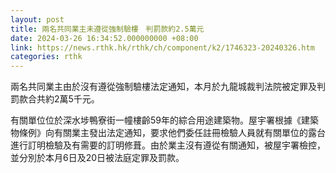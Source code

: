 ```yaml
---
layout: post
title: 兩名共同業主未遵從強制驗樓　判罰款約2.5萬元
date: 2024-03-26 16:34:52.000000000 +08:00
link: https://news.rthk.hk/rthk/ch/component/k2/1746323-20240326.htm
categories: rthk
---
```


兩名共同業主由於沒有遵從強制驗樓法定通知，本月於九龍城裁判法院被定罪及判罰款合共約2萬5千元。

有關單位位於深水埗鴨寮街一幢樓齡59年的綜合用途建築物。屋宇署根據《建築物條例》向有關業主發出法定通知，要求他們委任註冊檢驗人員就有關單位的露台進行訂明檢驗及有需要的訂明修葺。由於業主沒有遵從有關通知，被屋宇署檢控，並分別於本月6日及20日被法庭定罪及罰款。
